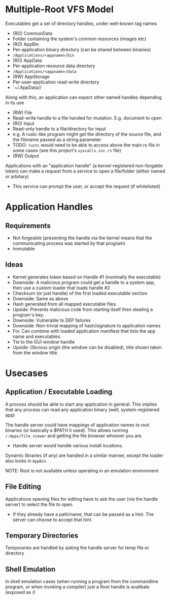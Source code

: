 Multiple-Root VFS Model
====

Executables get a set of directory handles, under well-known tag names
- (RO) CommonData
 - Folder containing the system's common resources (images etc)
- (RO) AppBin
 - Per-application binary directory (can be shared between binaries)
 - `/Applications/<appname>/bin`
- (RO) AppData
 - Per-application resource data directory
 - `/Applications/<appname>/data`
- (RW) AppStorage
 - Per-user-application read-write directory
 - `~/.AppData/<appname>/


Along with this, an application can expect other named handles depending in its use
- (RW) File
 - Read-write handle to a file handed for mutation. E.g. document to open
- (RO) Input
 - Read-only handle to a file/directory for input
 - e.g. A rustc-like program might get the directory of the source file, and the filename passed as a string parameter 
 - TODO: `rustc` would need to be able to access above the main.rs file in some cases (see this project's `syscalls.inc.rs` file)
- (RW) Output

Applications with an "application handle" (a kernel-registered non-forgable token) can make a request from a service to open a file/folder (either named or arbitary)
- This service can prompt the user, or accept the request (if whitelisted)


Application Handles
==================

Requirements
------------
- Not forgeable (presenting the handle via the kernel means that the communicating process was started by that program)
- Immutable

Ideas
-----
- Kernel generates token based on Handle #1 (nominally the executable)
 - Downside: A malicious program could get a handle to a system app, then use a custom loader that loads handle #2
- Checksum (or just handle) of the first loaded executable section
 - Downside: Same as above
- Hash generated from all mapped executable files
 - Upside: Prevents malicious code from starting itself then stealing a program's key.
 - Downside: Vulnerable to DEP failures
 - Downside: Non-trivial mapping of hash/signature to application names
  - Fix: Can combine with loaded application manifiest that lists the app name and executables.
- Tie to the GUI window handle
 - Upside: Obvious origin (the window can be disabled), title shown taken from the window title.

Usecases
====

Application / Executable Loading
--------------------------------

A process should be able to start any application in general. This implies that any process can read any application binary (well, system-registered app)

The handle server could have mappings of application names to root binaries (or basically a $PATH it used). This allows running `/:Apps/file_viewer` and getting the file browser whoever you are.
- Handle server would handle various install locations.

Dynamic libraries (if any) are handled in a similar manner, except the loader also looks in `AppBin`

NOTE: Root is _not_ avaliable unless operating in an emulation environment


File Editing
------------
Applications opening files for editing have to ask the user (via the handle server) to select the file to open.
- If they already have a path/name, that can be passed as a hint. The server can choose to accept that hint.


Temporary Directories
---------------------

Temporaries are handled by asking the handle server for temp file or directory


Shell Emulation
---------------

In shell emulation cases (when running a program from the commandline program, or when invoking a compiler) just a Root handle is avalibale (exposed as /)

